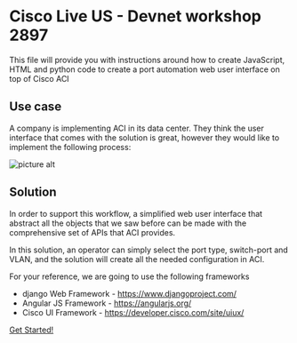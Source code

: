 # Cisco Live US - Devnet workshop 2897
This file will provide you with instructions around how to create JavaScript, HTML and python code to create a 
port automation web user interface on top of Cisco ACI

## Use case

A company is implementing ACI in its data center. They think the user interface that comes with the solution is great, 
however they would like to implement the following process:

![picture alt](images/port_Workflow_Diagram.png "Port deployment workflow")

## Solution

In order to support this workflow, a simplified web user interface that abstract all the objects that 
we saw before can be made with the comprehensive set of APIs that ACI provides. 

In this solution, an operator can simply select the port type, switch-port and VLAN, and the solution will create all 
the needed configuration in ACI.

For your reference, we are going to use the following frameworks

* django Web Framework - https://www.djangoproject.com/
* Angular JS Framework - https://angularjs.org/ 
* Cisco UI Framework - https://developer.cisco.com/site/uiux/ 

[Get Started!]
 
[Get Started!]: lab/step1.md

